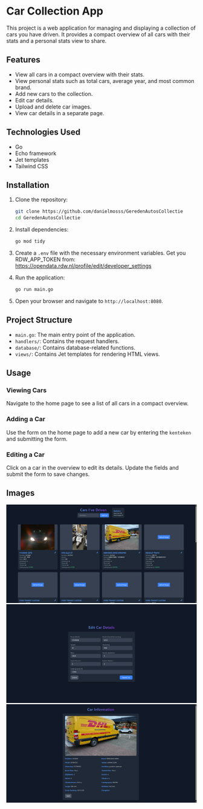 # Car Collection App

This project is a web application for managing and displaying a collection of cars you have driven. It provides a compact overview of all cars with their stats and a personal stats view to share.

## Features

- View all cars in a compact overview with their stats.
- View personal stats such as total cars, average year, and most common brand.
- Add new cars to the collection.
- Edit car details.
- Upload and delete car images.
- View car details in a separate page.

## Technologies Used

- Go
- Echo framework
- Jet templates
- Tailwind CSS

## Installation

1. Clone the repository:
    ```sh
    git clone https://github.com/danielmosss/GeredenAutosCollectie
    cd GeredenAutosCollectie
    ```

2. Install dependencies:
    ```sh
    go mod tidy
    ```

3. Create a `.env` file with the necessary environment variables.
Get you RDW_APP_TOKEN from: https://opendata.rdw.nl/profile/edit/developer_settings

4. Run the application:
    ```sh
    go run main.go
    ```

5. Open your browser and navigate to `http://localhost:8080`.

## Project Structure

- `main.go`: The main entry point of the application.
- `handlers/`: Contains the request handlers.
- `database/`: Contains database-related functions.
- `views/`: Contains Jet templates for rendering HTML views.

## Usage

### Viewing Cars

Navigate to the home page to see a list of all cars in a compact overview.

### Adding a Car

Use the form on the home page to add a new car by entering the `kenteken` and submitting the form.

### Editing a Car

Click on a car in the overview to edit its details. Update the fields and submit the form to save changes.

## Images
![img.png](img.png)
![img_1.png](img_1.png)
![img_2.png](img_2.png)
